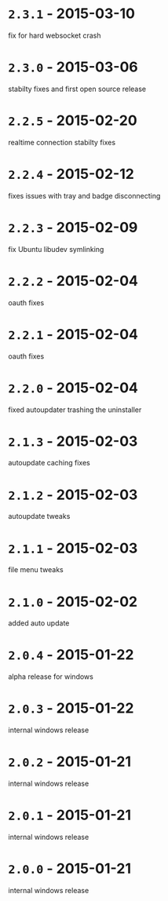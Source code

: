 # `2.3.1` - 2015-03-10
fix for hard websocket crash

# `2.3.0` - 2015-03-06
stabilty fixes and first open source release

# `2.2.5` - 2015-02-20
realtime connection stabilty fixes

# `2.2.4` - 2015-02-12
fixes issues with tray and badge disconnecting

# `2.2.3` - 2015-02-09
fix Ubuntu libudev symlinking

# `2.2.2` - 2015-02-04
oauth fixes

# `2.2.1` - 2015-02-04
oauth fixes

# `2.2.0` - 2015-02-04
fixed autoupdater trashing the uninstaller

# `2.1.3` - 2015-02-03
autoupdate caching fixes

# `2.1.2` - 2015-02-03
autoupdate tweaks

# `2.1.1` - 2015-02-03
file menu tweaks

# `2.1.0` - 2015-02-02
added auto update

# `2.0.4` - 2015-01-22
alpha release for windows

# `2.0.3` - 2015-01-22
internal windows release

# `2.0.2` - 2015-01-21
internal windows release

# `2.0.1` - 2015-01-21
internal windows release

# `2.0.0` - 2015-01-21
internal windows release
